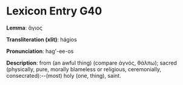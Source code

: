# Lexicon Entry G40

**Lemma**: ἅγιος

**Transliteration (xlit)**: hágios

**Pronunciation**: hag'-ee-os

**Description**:
from  (an awful thing) (compare ἁγνός, θάλπω); sacred (physically, pure, morally blameless or religious, ceremonially, consecrated):--(most) holy (one, thing), saint.
